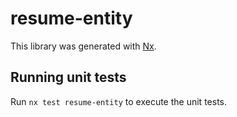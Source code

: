 # resume-entity

This library was generated with [Nx](https://nx.dev).

## Running unit tests

Run `nx test resume-entity` to execute the unit tests.
